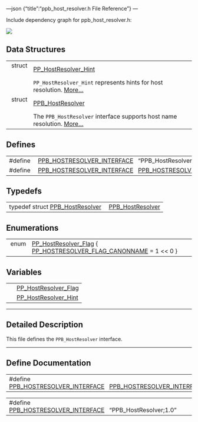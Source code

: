 —json {“title”:“ppb\_host\_resolver.h File Reference”} —

Include dependency graph for ppb\_host\_resolver.h:

![](/docs/native-client/pepper_dev/c/ppb__host__resolver_8h__incl.png)

Data Structures
---------------

<table><tbody><tr class="odd"><td style="text-align: right;">struct  </td><td><a href="/docs/native-client/pepper_dev/c/struct_p_p___host_resolver___hint/" class="el">PP_HostResolver_Hint</a></td></tr><tr class="even"><td style="text-align: right;"> </td><td><code>PP_HostResolver_Hint</code> represents hints for host resolution. <a href="/docs/native-client/pepper_dev/c/struct_p_p___host_resolver___hint#details">More…</a><br />
</td></tr><tr class="odd"><td style="text-align: right;">struct  </td><td><a href="/docs/native-client/pepper_dev/c/struct_p_p_b___host_resolver__1__0/" class="el">PPB_HostResolver</a></td></tr><tr class="even"><td style="text-align: right;"> </td><td>The <code>PPB_HostResolver</code> interface supports host name resolution. <a href="/docs/native-client/pepper_dev/c/struct_p_p_b___host_resolver__1__0#details">More…</a><br />
</td></tr></tbody></table>

Defines
-------

<table><tbody><tr class="odd"><td style="text-align: right;">#define </td><td><a href="/docs/native-client/pepper_dev/c/ppb__host__resolver_8h#af02d4ce7194c9c440c0bd42e81ab7731" class="el">PPB_HOSTRESOLVER_INTERFACE</a>   “PPB_HostResolver;1.0”</td></tr><tr class="even"><td style="text-align: right;">#define </td><td><a href="/docs/native-client/pepper_dev/c/ppb__host__resolver_8h#a92db0e0376e1dd64b24f1e107b277d71" class="el">PPB_HOSTRESOLVER_INTERFACE</a>   <a href="/docs/native-client/pepper_dev/c/ppb__host__resolver_8h#af02d4ce7194c9c440c0bd42e81ab7731" class="el">PPB_HOSTRESOLVER_INTERFACE</a></td></tr></tbody></table>

Typedefs
--------

<table><tbody><tr class="odd"><td style="text-align: right;">typedef struct <a href="/docs/native-client/pepper_dev/c/struct_p_p_b___host_resolver__1__0/" class="el">PPB_HostResolver</a> </td><td><a href="/docs/native-client/pepper_dev/c/group___interfaces#ga72b9bd04eeace0c69f4e454b7cc4e440" class="el">PPB_HostResolver</a></td></tr></tbody></table>

Enumerations
------------

<table><tbody><tr class="odd"><td style="text-align: right;">enum  </td><td><a href="/docs/native-client/pepper_dev/c/group___enums#gadb4b8db19266831040fc604f73c83a25" class="el">PP_HostResolver_Flag</a> { <a href="/docs/native-client/pepper_dev/c/group___enums#ggadb4b8db19266831040fc604f73c83a25a1fc5655c5b292459d24dc035e930e75e" class="el">PP_HOSTRESOLVER_FLAG_CANONNAME</a> = 1 &lt;&lt; 0 }</td></tr></tbody></table>

Variables
---------

<table><tbody><tr class="odd"><td style="text-align: right;"> </td><td><a href="/docs/native-client/pepper_dev/c/group___enums#gadb4b8db19266831040fc604f73c83a25" class="el">PP_HostResolver_Flag</a></td></tr><tr class="even"><td style="text-align: right;"> </td><td><a href="/docs/native-client/pepper_dev/c/group___structs#ga6e27cf6541423cdee5fc2cf5b2d67853" class="el">PP_HostResolver_Hint</a></td></tr></tbody></table>

------------------------------------------------------------------------

<span id="details" class="anchor" style="margin: 0;"></span>

Detailed Description
--------------------

This file defines the `PPB_HostResolver` interface.

------------------------------------------------------------------------

Define Documentation
--------------------

<span id="a92db0e0376e1dd64b24f1e107b277d71" class="anchor" style="margin: 0;"></span>

<table><tbody><tr class="odd"><td>#define <a href="/docs/native-client/pepper_dev/c/ppb__host__resolver_8h#a92db0e0376e1dd64b24f1e107b277d71" class="el">PPB_HOSTRESOLVER_INTERFACE</a>   <a href="/docs/native-client/pepper_dev/c/ppb__host__resolver_8h#af02d4ce7194c9c440c0bd42e81ab7731" class="el">PPB_HOSTRESOLVER_INTERFACE</a></td></tr></tbody></table>

<span id="af02d4ce7194c9c440c0bd42e81ab7731" class="anchor" style="margin: 0;"></span>

<table><tbody><tr class="odd"><td>#define <a href="/docs/native-client/pepper_dev/c/ppb__host__resolver_8h#af02d4ce7194c9c440c0bd42e81ab7731" class="el">PPB_HOSTRESOLVER_INTERFACE</a>   “PPB_HostResolver;1.0”</td></tr></tbody></table>
